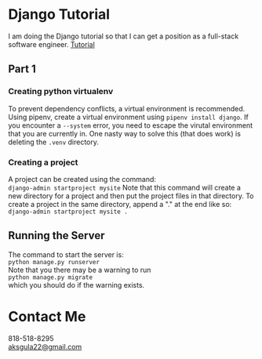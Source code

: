 # Django Tutorial
I am doing the Django tutorial so that I can get a position as a full-stack software engineer. [Tutorial](https://docs.djangoproject.com/en/4.0/intro/tutorial01/)

## Part 1
### Creating python virtualenv
To prevent dependency conflicts, a virtual environment is recommended. Using pipenv, create a virtual environment using `pipenv install django`. If you encounter a `--system` error, you need to escape the virutal environment that you are currently in. One nasty way to solve this (that does work) is deleting the `.venv` directory.
### Creating a project
A project can be created using the command:  
`django-admin startproject mysite` 
Note that this command will create a new directory for a project and then put the project files in that directory. To create a project in the same directory, append a "." at the end like so:  
`django-admin startproject mysite .`

## Running the Server
The command to start the server is:  
`python manage.py runserver`  
Note that you there may be a warning to run  
`python manage.py migrate`  
which you should do if the warning exists.



# Contact Me
818-518-8295  
aksgula22@gmail.com
